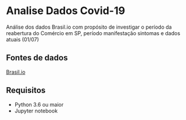 # Analise Dados Covid-19

Análise dos dados Brasil.io com propósito de investigar o período da reabertura do Comércio em SP, período manifestação sintomas e dados atuais (01/07)

## Fontes de dados

[Brasil.io](https://brasil.io/dataset/covid19/caso_full/)

## Requisitos

- Python 3.6 ou maior
- Jupyter notebook

